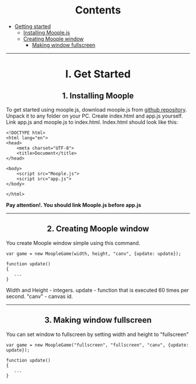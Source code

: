 <div id="content">

<center>

# Contents

</center>

*   [Getting started](#getstarted)
    *   [Installing Moople.js](#installingmoople)
    *   [Creating Moople window](#creatingwindow)
        *   [Making window fullscreen](#settingfullscreen)

* * *

<div id="getstarted">

<center>

# I. Get Started

</center>

<div id="installingmoople">

<center>

## 1\. Installing Moople

</center>

To get started using moople.js, download moople.js from [github repository](https://github.com/danmoop/moople.js---html5-library). Unpack it to any folder on your PC. Create index.html and app.js yourself. Link app.js and moople.js to index.html. Index.html should look like this:

```
<!DOCTYPE html> 
<html lang="en"> 
<head> 
    <meta charset="UTF-8"> 
    <title>Document</title> 
</head>

<body> 
    <script src="Moople.js">
    <script src="app.js">
</body> 

</html>
```

**Pay attention!. You should link Moople.js before app.js**

</div>

* * *

<div id="creatingwindow">

<center>

## 2\. Creating Moople window

</center>

You create Moople window simple using this command.

```
var game = new MoopleGame(width, height, "canv", {update: update}); 

function update()
{
   ... 
}
```

Width and Height - integers. update - function that is executed 60 times per second. "canv" - canvas id.

</div>

* * *

<div id="settingfullscreen">

<center>

## 3\. Making window fullscreen

</center>

You can set window to fullscreen by setting width and height to "fullscreen"

```
var game = new MoopleGame("fullscreen", "fullscreen", "canv", {update: update}); 

function update()
{ 
   ...
}
```
</div>

</div>

</div>
